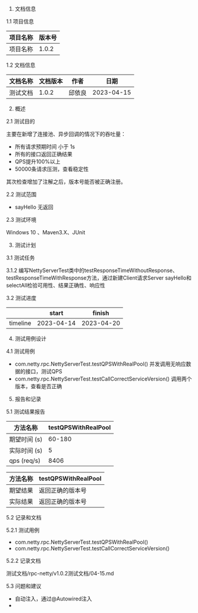1. 文档信息

1.1 项目信息

|项目名称| 版本号   |
|---|-------|
|项目名称| 1.0.2 |


1.2 文档信息

|文档名称| 文档版本  | 作者  | 日期         |
|---|-------|-----|------------|
|测试文档| 1.0.2 | 邱依良 | 2023-04-15 |


2. 概述

2.1 测试目的

主要在新增了连接池、异步回调的情况下的吞吐量：
- 所有请求预期时间 小于 1s
- 所有的接口返回正确结果
- QPS提升100%以上
- 50000条请求压测，查看稳定性

其次检查增加了注解之后，版本号能否被正确注册。

2.2 测试范围

- sayHello 无返回

2.3 测试环境

Windows 10 、Maven3.X、JUnit


3. 测试计划

3.1 测试任务


3.1.2 编写NettyServerTest类中的testResponseTimeWithoutResponse、testResponseTimeWithResponse方法，通过新建Client请求Server
sayHello和selectAll检验可用性、结果正确性、响应性

3.2 测试进度

|          | start      | finish     |
|----------|------------|------------|
| timeline | 2023-04-14 | 2023-04-20 |

4. 测试用例设计

4.1 测试用例

- com.netty.rpc.NettyServerTest.testQPSWithRealPool() 并发调用无响应数据的接口，测试QPS
- com.netty.rpc.NettyServerTest.testCallCorrectServiceVersion() 调用两个版本，查看是否正确


5. 报告和记录

5.1 测试结果报告

| 方法名称        | testQPSWithRealPool |
|-------------|--------------------|
| 期望时间 (s)    | 60-180             |
| 实际时间 (s)    | 5                  |
| qps (req/s)       | 8406               |

| 方法名称        | testQPSWithRealPool |
|-------------|---------------------|
| 期望结果        | 返回正确的版本号            |
| 实际结果        | 返回正确的版本号            |





5.2 记录和文档

5.2.1 测试用例

- com.netty.rpc.NettyServerTest.testQPSWithRealPool() 
- com.netty.rpc.NettyServerTest.testCallCorrectServiceVersion() 

5.2.2 记录文档

测试文档/rpc-netty/v1.0.2测试文档/04-15.md

5.3 问题和建议

- 自动注入，通过@Autowired注入
- 
